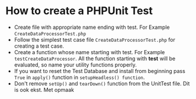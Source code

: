 ﻿# How to create a PHPUnit Test

- Create file with appropriate name ending with test. For Example `CreateDataProcessorTest.php`
- Follow the simplest test case file `CreateDataProcessorTest.php` for creating a test case.
- Create a function whose name starting with test. For Example `testCreateDataProcessor`. All the function starting with **test** will be evaluated, so name your utility functions properly.
- If you want to reset the Test Database and install from beginning pass `True` in `apply()` function in `setupHeadless() function`.
- Don't remove `setUp()` and `tearDown()` function from the UnitTest file.
Dit is ook ekst.
Met opmaak

